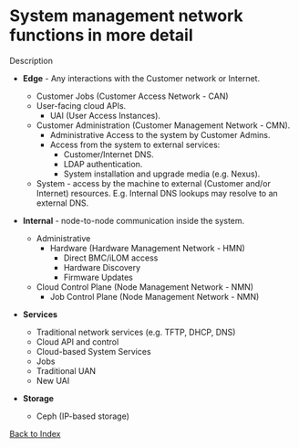 # System management network functions in more detail

Description

* **Edge** - Any interactions with the Customer network or Internet.
	* Customer Jobs (Customer Access Network - CAN)
	* User-facing cloud APIs.
		* UAI (User Access Instances).
	* Customer Administration (Customer Management Network - CMN).
		* Administrative Access to the system by Customer Admins.
		* Access from the system to external services:
			* Customer/Internet DNS.
			* LDAP authentication.
			* System installation and upgrade media (e.g. Nexus).
	* System - access by the machine to external (Customer and/or Internet) resources. E.g. Internal DNS lookups may resolve to an external DNS.
	
* **Internal** - node-to-node communication inside the system.
	* Administrative
		* Hardware (Hardware Management Network - HMN)
			* Direct BMC/iLOM access
			* Hardware Discovery
			* Firmware Updates
	* Cloud Control Plane (Node Management Network - NMN)
		* Job Control Plane (Node Management Network - NMN)
* **Services**
	* Traditional network services (e.g. TFTP, DHCP, DNS)
	* Cloud API and control
	* 	Cloud-based System Services
	* Jobs
	* Traditional UAN
	* New UAI
* **Storage**
	* Ceph (IP-based storage)


[Back to Index](../index.md)